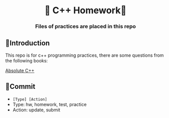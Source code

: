 <h1 align="center">👋 C++ Homework👋</h1>
<h3 align="center">Files of practices are placed in this repo


## 📝Introduction
This repo is for c++ programming practices, there are some questions from the following books:

[Absolute C++](https://camo.githubusercontent.com/88b6d69b547171ebecd85158e62712a63cbaaa44243ef9c92e847de4666112fd/68747470733a2f2f692e696d6775722e636f6d2f506a31714e31572e706e67)

## 📝Commit
* `[Type] [Action]`
* Type: hw, homework, test, practice
* Action: update, submit

